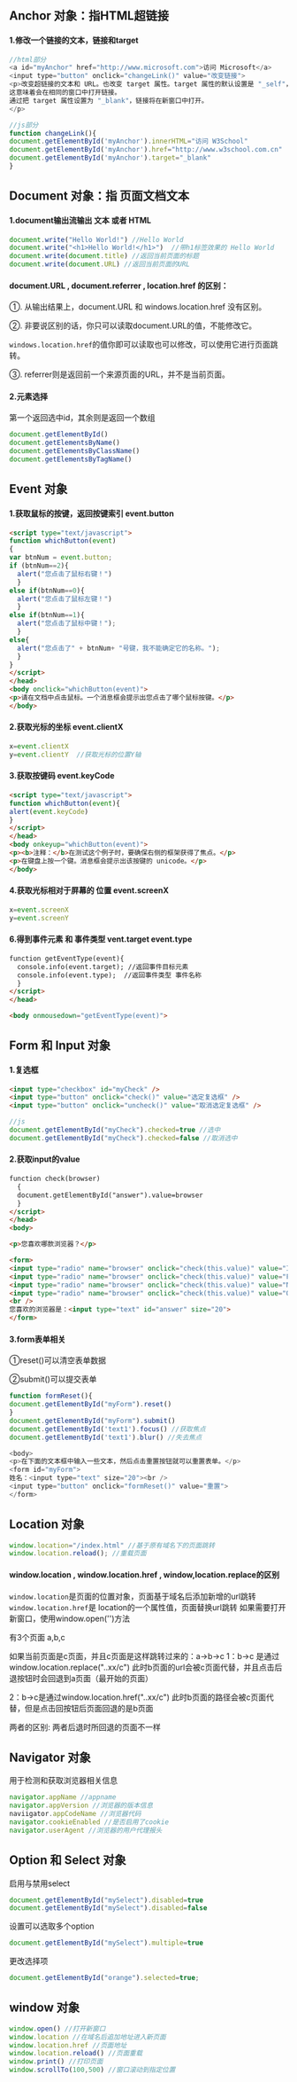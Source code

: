 ## Anchor 对象：指HTML超链接
#### 1.修改一个链接的文本，链接和target
```js
//html部分
<a id="myAnchor" href="http://www.microsoft.com">访问 Microsoft</a>
<input type="button" onclick="changeLink()" value="改变链接">
<p>改变超链接的文本和 URL。也改变 target 属性。target 属性的默认设置是 "_self"，
这意味着会在相同的窗口中打开链接。
通过把 target 属性设置为 "_blank"，链接将在新窗口中打开。
</p>

//js部分
function changeLink(){
document.getElementById('myAnchor').innerHTML="访问 W3School"
document.getElementById('myAnchor').href="http://www.w3school.com.cn"
document.getElementById('myAnchor').target="_blank"
}
```

## Document 对象：指 页面文档文本
#### 1.document输出流输出 文本 或者 HTML
```js
document.write("Hello World!") //Hello World
document.write("<h1>Hello World!</h1>")  //带h1标签效果的 Hello World
document.write(document.title) //返回当前页面的标题
document.write(document.URL) //返回当前页面的URL
```
#### document.URL , document.referrer , location.href 的区别：
①. 从输出结果上，document.URL 和 windows.location.href 没有区别。

②. 非要说区别的话，你只可以读取document.URL的值，不能修改它。

`windows.location.href`的值你即可以读取也可以修改，可以使用它进行页面跳转。

③. referrer则是返回前一个来源页面的URL，并不是当前页面。

#### 2.元素选择
第一个返回选中id，其余则是返回一个数组
```js
document.getElementById()
document.getElementsByName()
document.getElementsByClassName()
document.getElementsByTagName()
```

## Event 对象
#### 1.获取鼠标的按键，返回按键索引 event.button
```html
<script type="text/javascript">
function whichButton(event)
{
var btnNum = event.button;
if (btnNum==2){
  alert("您点击了鼠标右键！")
  }
else if(btnNum==0){
  alert("您点击了鼠标左键！")
  }
else if(btnNum==1){
  alert("您点击了鼠标中键！");
  }
else{
  alert("您点击了" + btnNum+ "号键，我不能确定它的名称。");
  }
}
</script>
</head>
<body onclick="whichButton(event)">
<p>请在文档中点击鼠标。一个消息框会提示出您点击了哪个鼠标按键。</p>
</body>
```

#### 2.获取光标的坐标 event.clientX
```js
x=event.clientX
y=event.clientY  //获取光标的位置Y轴
```
#### 3.获取按键码 event.keyCode
```html
<script type="text/javascript">
function whichButton(event){
alert(event.keyCode)
}
</script>
</head>
<body onkeyup="whichButton(event)">
<p><b>注释：</b>在测试这个例子时，要确保右侧的框架获得了焦点。</p>
<p>在键盘上按一个键。消息框会提示出该按键的 unicode。</p>
</body>
```
#### 4.获取光标相对于屏幕的 位置 event.screenX
```js
x=event.screenX
y=event.screenY
```
#### 6.得到事件元素 和 事件类型 vent.target   event.type
```html
function getEventType(event){ 
  console.info(event.target); //返回事件目标元素
  console.info(event.type);  //返回事件类型 事件名称
  }
</script>
</head>

<body onmousedown="getEventType(event)">
```

## Form 和 Input 对象
#### 1.复选框
```html
<input type="checkbox" id="myCheck" />
<input type="button" onclick="check()" value="选定复选框" />
<input type="button" onclick="uncheck()" value="取消选定复选框" />
```
```js
//js
document.getElementById("myCheck").checked=true //选中
document.getElementById("myCheck").checked=false //取消选中
```
#### 2.获取input的value
```html
function check(browser)
  {
  document.getElementById("answer").value=browser
  }
</script>
</head>
<body>

<p>您喜欢哪款浏览器？</p>

<form>
<input type="radio" name="browser" onclick="check(this.value)" value="Internet Explorer">Internet Explorer<br />
<input type="radio" name="browser" onclick="check(this.value)" value="Firefox">Firefox<br />
<input type="radio" name="browser" onclick="check(this.value)" value="Netscape">Netscape<br />
<input type="radio" name="browser" onclick="check(this.value)" value="Opera">Opera<br />
<br />
您喜欢的浏览器是：<input type="text" id="answer" size="20">
</form>
```
#### 3.form表单相关
①reset()可以清空表单数据

②submit()可以提交表单
```js
function formReset(){
document.getElementById("myForm").reset()
}
document.getElementById("myForm").submit()
document.getElementById('text1').focus() //获取焦点
document.getElementById('text1').blur() //失去焦点

<body>
<p>在下面的文本框中输入一些文本，然后点击重置按钮就可以重置表单。</p>
<form id="myForm">
姓名：<input type="text" size="20"><br />
<input type="button" onclick="formReset()" value="重置">
</form>
```
## Location 对象
```js
window.location="/index.html" //基于原有域名下的页面跳转
window.location.reload(); //重载页面
```
#### window.location , window.location.href , window,location.replace的区别
`window.location`是页面的位置对象，页面基于域名后添加新增的url跳转
`window.location.href`是 location的一个属性值，页面替换url跳转
如果需要打开新窗口，使用window.open('')方法

有3个页面 a,b,c

如果当前页面是c页面，并且c页面是这样跳转过来的：a->b->c
1：b->c 是通过window.location.replace("..xx/c")   此时b页面的url会被c页面代替，并且点击后退按钮时会回退到a页面（最开始的页面） 

2：b->c是通过window.location.href("..xx/c")    此时b页面的路径会被c页面代替，但是点击回按钮后页面回退的是b页面

两者的区别: 两者后退时所回退的页面不一样

## Navigator 对象
用于检测和获取浏览器相关信息
```js
navigator.appName //appname
navigator.appVersion //浏览器的版本信息
naviigator.appCodeName //浏览器代码 
navigator.cookieEnabled //是否启用了cookie
navigator.userAgent //浏览器的用户代理报头
```

## Option 和 Select 对象
启用与禁用select
```js
document.getElementById("mySelect").disabled=true
document.getElementById("mySelect").disabled=false
```
设置可以选取多个option
```js
document.getElementById("mySelect").multiple=true
```
更改选择项
```js
document.getElementById("orange").selected=true;
```

## window 对象
```js
window.open() //打开新窗口
window.location //在域名后追加地址进入新页面
window.location.href //页面地址
window.location.reload() //页面重载
window.print() //打印页面
window.scrollTo(100,500) //窗口滚动到指定位置
```